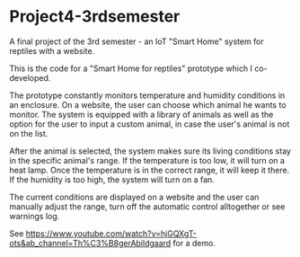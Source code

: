 # Project4-3rdsemester
A final project of the 3rd semester - an IoT "Smart Home" system for reptiles with a website.

This is the code for a "Smart Home for reptiles" prototype which I co-developed. 

The prototype constantly monitors temperature and humidity conditions in an enclosure. On a website, the user can choose which animal he wants to monitor. 
The system is equipped with a library of animals as well as the option for the user to input a custom animal, in case the user's animal is not on the list.

After the animal is selected, the system makes sure its living conditions stay in the specific animal's range. If the temperature is too low, it will turn on a heat lamp. 
Once the temperature is in the correct range, it will keep it there.
If the humidity is too high, the system will turn on a fan.

The current conditions are displayed on a website and the user can manually adjust the range, turn off the automatic control alltogether or see warnings log. 

See https://www.youtube.com/watch?v=hjGQXgT-ots&ab_channel=Th%C3%B8gerAbildgaard for a demo. 
